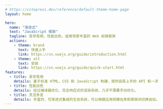 ```yaml
---
# https://vitepress.dev/reference/default-theme-home-page
layout: home

hero:
  name: "渐进式"
  text: "JavaScript 框架"
  tagline: 易学易用，性能出色，适用场景丰富的 Web 前端框架
  actions:
    - theme: brand
      text: 快速上手 
      link: https://cn.vuejs.org/guide/introduction.html
    - theme: alt
      text: 安装
      link: https://cn.vuejs.org/guide/quick-start.html
features:
  - title: 易学易用
    details: 基于标准 HTML、CSS 和 JavaScript 构建，提供容易上手的 API 和一流的文档。
  - title: 性能出色
    details: 经过编译器优化、完全响应式的渲染系统，几乎不需要手动优化。
  - title: 灵活多变
    details: 丰富的、可渐进式集成的生态系统，可以根据应用规模在库和框架间切换自如。
---
```


